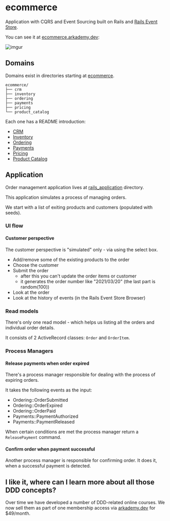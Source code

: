 # ecommerce

Application with CQRS and Event Sourcing built on Rails and [Rails Event Store](https://railseventstore.org). 

You can see it at [ecommerce.arkademy.dev](https://ecommerce.arkademy.dev):

![imgur](https://imgur.com/4a9GtnZ.png)

## Domains

Domains exist in directories starting at [ecommerce](/ecommerce).

```
ecommerce/
├── crm
├── inventory
├── ordering
├── payments
├── pricing
└── product_catalog
```

Each one has a README introduction:

* [CRM](ecommerce/crm/README.md)
* [Inventory](ecommerce/inventory/README.md)
* [Ordering](ecommerce/ordering/README.md)
* [Payments](ecommerce/payments/README.md)
* [Pricing](ecommerce/pricing/README.md)
* [Product Catalog](ecommerce/product_catalog/README.md)


## Application

Order management application lives at [rails_application](/rails_application) directory.

This application simulates a process of managing orders.

We start with a list of exiting products and customers (populated with seeds).

### UI flow

#### Customer perspective

The customer perspective is "simulated" only - via using the select box.

- Add/remove some of the existing products to the order
- Choose the customer
- Submit the order 
  - after this you can't update the order items or customer
  - it generates the order number like "2021/03/20" (the last part is random(100))
- Look at the order
- Look at the history of events (in the Rails Event Store Browser)

### Read models

There's only one read model - which helps us listing all the orders
and individual order details.

It consists of 2 ActiveRecord classes: `Order` and `OrderItem`.

### Process Managers

#### Release payments when order expired

There's a process manager responsible for dealing with the process of
expiring orders.

It takes the following events as the input:
- Ordering::OrderSubmitted
- Ordering::OrderExpired
- Ordering::OrderPaid
- Payments::PaymentAuthorized
- Payments::PaymentReleased

When certain conditions are met the process manager return a
`ReleasePayment` command.

#### Confirm order when payment successful

Another process manager is responsible for confirming order.
It does it, when a successful payment is detected.



## I like it, where can I learn more about all those DDD concepts?

Over time we have developed a number of DDD-related online courses. We now sell them as part of one membership access via [arkademy.dev](https://arkademy.dev) for $49/month.
